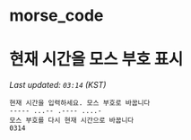 # morse_code
# 현재 시간을 모스 부호 표시
<!-- MORSE_TIME_START -->
_Last updated: `03:14` (KST)_

```
현재 시간을 입력하세요. 모스 부호로 바꿉니다
----- ...-- .---- ....-
모스 부호를 다시 현재 시간으로 바꿉니다
0314
```
<!-- MORSE_TIME_END -->

